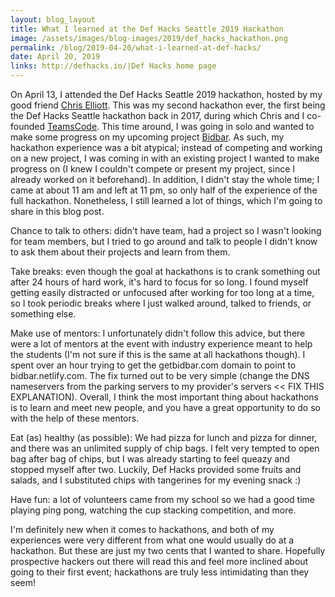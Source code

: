 ```yaml
---
layout: blog_layout
title: What I learned at the Def Hacks Seattle 2019 Hackathon
image: /assets/images/blog-images/2019/def_hacks_hackathon.png
permalink: /blog/2019-04-20/what-i-learned-at-def-hacks/
date: April 20, 2019
links: http://defhacks.io/|Def Hacks home page
---
```


On April 13, I attended the Def Hacks Seattle 2019 hackathon, hosted by my good friend [Chris Elliott](https://chrismelliott.com/). This was my second hackathon ever, the first being the Def Hacks Seattle hackathon back in 2017, during which Chris and I co-founded [TeamsCode](https://teamscode.com/). This time around, I was going in solo and wanted to make some progress on my upcoming project [Bidbar](https://www.getbidbar.com/). As such, my hackathon experience was a bit atypical; instead of competing and working on a new project, I was coming in with an existing project I wanted to make progress on (I knew I couldn't compete or present my project, since I already worked on it beforehand). In addition, I didn't stay the whole time; I came at about 11 am and left at 11 pm, so only half of the experience of the full hackathon. Nonetheless, I still learned a lot of things, which I'm going to share in this blog post. 

Chance to talk to others: didn't have team, had a project so I wasn't looking for team members, but I tried to go around and talk to people I didn't know to ask them about their projects and learn from them. 

Take breaks: even though the goal at hackathons is to crank something out after 24 hours of hard work, it's hard to focus for so long. I found myself getting easily distracted or unfocused after working for too long at a time, so I took periodic breaks where I just walked around, talked to friends, or something else. 

Make use of mentors: I unfortunately didn't follow this advice, but there were a lot of mentors at the event with industry experience meant to help the students (I'm not sure if this is the same at all hackathons though). I spent over an hour trying to get the getbidbar.com domain to point to bidbar.netlify.com. The fix turned out to be very simple (change the DNS nameservers from the parking servers to my provider's servers << FIX THIS EXPLANATION). Overall, I think the most important thing about hackathons is to learn and meet new people, and you have a great opportunity to do so with the help of these mentors. 

Eat (as) healthy (as possible): We had pizza for lunch and pizza for dinner, and there was an unlimited supply of chip bags. I felt very tempted to open bag after bag of chips, but I was already starting to feel queazy and stopped myself after two. Luckily, Def Hacks provided some fruits and salads, and I substituted chips with tangerines for my evening snack :)

Have fun: a lot of volunteers came from my school so we had a good time playing ping pong, watching the cup stacking competition, and more. 

I'm definitely new when it comes to hackathons, and both of my experiences were very different from what one would usually do at a hackathon. But these are just my two cents that I wanted to share. Hopefully prospective hackers out there will read this and feel more inclined about going to their first event; hackathons are truly less intimidating than they seem! 

